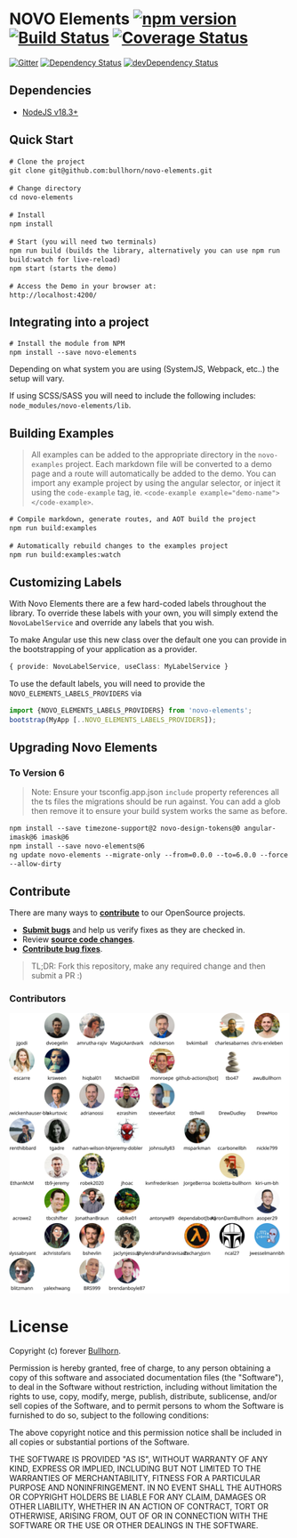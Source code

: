 # NOVO Elements [![npm version](https://badge.fury.io/js/novo-elements.svg)](http://badge.fury.io/js/novo-elements) [![Build Status](https://travis-ci.org/bullhorn/novo-elements.svg?branch=master)](https://travis-ci.org/bullhorn/novo-elements) [![Coverage Status](https://coveralls.io/repos/github/bullhorn/novo-elements/badge.svg?branch=master)](https://coveralls.io/github/bullhorn/novo-elements?branch=master)

[![Gitter](https://badges.gitter.im/Join%20Chat.svg)](https://gitter.im/bullhorn/Open-Source?utm_source=badge&utm_medium=badge&utm_campaign=pr-badge)
[![Dependency Status](https://david-dm.org/bullhorn/novo-elements.svg)](https://david-dm.org/bullhorn/novo-elements)
[![devDependency Status](https://david-dm.org/bullhorn/novo-elements/dev-status.svg)](https://david-dm.org/bullhorn/novo-elements#info=devDependencies)

## Dependencies

- [NodeJS v18.3+](https://nodejs.org/en/)

## Quick Start

    # Clone the project
    git clone git@github.com:bullhorn/novo-elements.git

    # Change directory
    cd novo-elements

    # Install
    npm install

    # Start (you will need two terminals)
    npm run build (builds the library, alternatively you can use npm run build:watch for live-reload)
    npm start (starts the demo)

    # Access the Demo in your browser at:
    http://localhost:4200/

## Integrating into a project

    # Install the module from NPM
    npm install --save novo-elements

Depending on what system you are using (SystemJS, Webpack, etc..) the setup will vary.

If using SCSS/SASS you will need to include the following includes: `node_modules/novo-elements/lib`.

## Building Examples

> All examples can be added to the appropriate directory in the `novo-examples` project. Each markdown file will be converted to a demo page and a route will automatically be added to the demo. You can import any example project by using the angular selector, or inject it using the `code-example` tag, ie. `<code-example example="demo-name"></code-example>`.

    # Compile markdown, generate routes, and AOT build the project
    npm run build:examples

    # Automatically rebuild changes to the examples project
    npm run build:examples:watch

## Customizing Labels

With Novo Elements there are a few hard-coded labels throughout the library. To override these labels with your own, you will simply extend the `NovoLabelService` and override any labels that you wish.

To make Angular use this new class over the default one you can provide in the bootstrapping of your application as a provider.

```ts
{ provide: NovoLabelService, useClass: MyLabelService }
```

To use the default labels, you will need to provide the `NOVO_ELEMENTS_LABELS_PROVIDERS` via

```ts
import {NOVO_ELEMENTS_LABELS_PROVIDERS} from 'novo-elements';
bootstrap(MyApp [..NOVO_ELEMENTS_LABELS_PROVIDERS]);
```

## Upgrading Novo Elements

### To Version 6

> Note: Ensure your tsconfig.app.json `include` property references all the ts files the migrations should be run against.  You can add a glob then remove it to ensure your build system works the same as before.

```
npm install --save timezone-support@2 novo-design-tokens@0 angular-imask@6 imask@6
npm install --save novo-elements@6
ng update novo-elements --migrate-only --from=0.0.0 --to=6.0.0 --force --allow-dirty  
```


## Contribute

There are many ways to **[contribute](https://github.com/bullhorn/novo-elements/blob/master/CONTRIBUTING.md)** to our OpenSource projects.

- **[Submit bugs](https://github.com/bullhorn/novo-elements/issues)** and help us verify fixes as they are checked in.
- Review **[source code changes](https://github.com/bullhorn/novo-elements/pulls)**.
- **[Contribute bug fixes](https://github.com/bullhorn/novo-elements/blob/master/CONTRIBUTING.md)**.

> TL;DR: Fork this repository, make any required change and then submit a PR :)

### Contributors

<object type="image/svg+xml" data="contributors.svg">
  <img src="contributors.svg" />
</object>

# License

Copyright (c) forever [Bullhorn](http://www.bullhorn.com).

Permission is hereby granted, free of charge, to any person obtaining a copy of this software and associated documentation files (the "Software"), to deal in the Software without restriction, including without limitation the rights to use, copy, modify, merge, publish, distribute, sublicense, and/or sell copies of the Software, and to permit persons to whom the Software is furnished to do so, subject to the following conditions:

The above copyright notice and this permission notice shall be included in all copies or substantial portions of the Software.

THE SOFTWARE IS PROVIDED "AS IS", WITHOUT WARRANTY OF ANY KIND, EXPRESS OR IMPLIED, INCLUDING BUT NOT LIMITED TO THE WARRANTIES OF MERCHANTABILITY, FITNESS FOR A PARTICULAR PURPOSE AND NONINFRINGEMENT. IN NO EVENT SHALL THE AUTHORS OR COPYRIGHT HOLDERS BE LIABLE FOR ANY CLAIM, DAMAGES OR OTHER LIABILITY, WHETHER IN AN ACTION OF CONTRACT, TORT OR OTHERWISE, ARISING FROM, OUT OF OR IN CONNECTION WITH THE SOFTWARE OR THE USE OR OTHER DEALINGS IN THE SOFTWARE.
